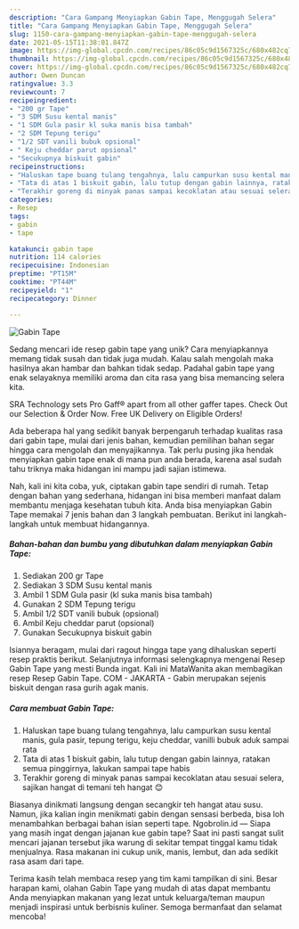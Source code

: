 ```yaml
---
description: "Cara Gampang Menyiapkan Gabin Tape, Menggugah Selera"
title: "Cara Gampang Menyiapkan Gabin Tape, Menggugah Selera"
slug: 1150-cara-gampang-menyiapkan-gabin-tape-menggugah-selera
date: 2021-05-15T11:38:01.847Z
image: https://img-global.cpcdn.com/recipes/86c05c9d1567325c/680x482cq70/gabin-tape-foto-resep-utama.jpg
thumbnail: https://img-global.cpcdn.com/recipes/86c05c9d1567325c/680x482cq70/gabin-tape-foto-resep-utama.jpg
cover: https://img-global.cpcdn.com/recipes/86c05c9d1567325c/680x482cq70/gabin-tape-foto-resep-utama.jpg
author: Owen Duncan
ratingvalue: 3.3
reviewcount: 7
recipeingredient:
- "200 gr Tape"
- "3 SDM Susu kental manis"
- "1 SDM Gula pasir kl suka manis bisa tambah"
- "2 SDM Tepung terigu"
- "1/2 SDT vanili bubuk opsional"
- " Keju cheddar parut opsional"
- "Secukupnya biskuit gabin"
recipeinstructions:
- "Haluskan tape buang tulang tengahnya, lalu campurkan susu kental manis, gula pasir, tepung terigu, keju cheddar, vanilli bubuk aduk sampai rata"
- "Tata di atas 1 biskuit gabin, lalu tutup dengan gabin lainnya, ratakan semua pinggirnya, lakukan sampai tape habis"
- "Terakhir goreng di minyak panas sampai kecoklatan atau sesuai selera, sajikan hangat di temani teh hangat 😊"
categories:
- Resep
tags:
- gabin
- tape

katakunci: gabin tape 
nutrition: 114 calories
recipecuisine: Indonesian
preptime: "PT15M"
cooktime: "PT44M"
recipeyield: "1"
recipecategory: Dinner

---
```



![Gabin Tape](https://img-global.cpcdn.com/recipes/86c05c9d1567325c/680x482cq70/gabin-tape-foto-resep-utama.jpg)

Sedang mencari ide resep gabin tape yang unik? Cara menyiapkannya memang tidak susah dan tidak juga mudah. Kalau salah mengolah maka hasilnya akan hambar dan bahkan tidak sedap. Padahal gabin tape yang enak selayaknya memiliki aroma dan cita rasa yang bisa memancing selera kita.

SRA Technology sets Pro Gaff® apart from all other gaffer tapes. Check Out our Selection &amp; Order Now. Free UK Delivery on Eligible Orders!

Ada beberapa hal yang sedikit banyak berpengaruh terhadap kualitas rasa dari gabin tape, mulai dari jenis bahan, kemudian pemilihan bahan segar hingga cara mengolah dan menyajikannya. Tak perlu pusing jika hendak menyiapkan gabin tape enak di mana pun anda berada, karena asal sudah tahu triknya maka hidangan ini mampu jadi sajian istimewa.


Nah, kali ini kita coba, yuk, ciptakan gabin tape sendiri di rumah. Tetap dengan bahan yang sederhana, hidangan ini bisa memberi manfaat dalam membantu menjaga kesehatan tubuh kita. Anda bisa menyiapkan Gabin Tape memakai 7 jenis bahan dan 3 langkah pembuatan. Berikut ini langkah-langkah untuk membuat hidangannya.

<!--inarticleads1-->

##### Bahan-bahan dan bumbu yang dibutuhkan dalam menyiapkan Gabin Tape:

1. Sediakan 200 gr Tape
1. Sediakan 3 SDM Susu kental manis
1. Ambil 1 SDM Gula pasir (kl suka manis bisa tambah)
1. Gunakan 2 SDM Tepung terigu
1. Ambil 1/2 SDT vanili bubuk (opsional)
1. Ambil  Keju cheddar parut (opsional)
1. Gunakan Secukupnya biskuit gabin


Isiannya beragam, mulai dari ragout hingga tape yang dihaluskan seperti resep praktis berikut. Selanjutnya informasi selengkapnya mengenai Resep Gabin Tape yang mesti Bunda ingat. Kali ini MataWanita akan membagikan resep Resep Gabin Tape. COM - JAKARTA - Gabin merupakan sejenis biskuit dengan rasa gurih agak manis. 

<!--inarticleads2-->

##### Cara membuat Gabin Tape:

1. Haluskan tape buang tulang tengahnya, lalu campurkan susu kental manis, gula pasir, tepung terigu, keju cheddar, vanilli bubuk aduk sampai rata
1. Tata di atas 1 biskuit gabin, lalu tutup dengan gabin lainnya, ratakan semua pinggirnya, lakukan sampai tape habis
1. Terakhir goreng di minyak panas sampai kecoklatan atau sesuai selera, sajikan hangat di temani teh hangat 😊


Biasanya dinikmati langsung dengan secangkir teh hangat atau susu. Namun, jika kalian ingin menikmati gabin dengan sensasi berbeda, bisa loh menambahkan berbagai bahan isian seperti tape. Ngobrolin.id — Siapa yang masih ingat dengan jajanan kue gabin tape? Saat ini pasti sangat sulit mencari jajanan tersebut jika warung di sekitar tempat tinggal kamu tidak menjualnya. Rasa makanan ini cukup unik, manis, lembut, dan ada sedikit rasa asam dari tape. 

Terima kasih telah membaca resep yang tim kami tampilkan di sini. Besar harapan kami, olahan Gabin Tape yang mudah di atas dapat membantu Anda menyiapkan makanan yang lezat untuk keluarga/teman maupun menjadi inspirasi untuk berbisnis kuliner. Semoga bermanfaat dan selamat mencoba!
